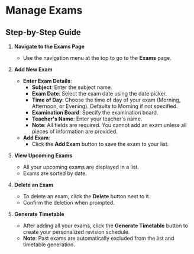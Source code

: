 # Manage Exams

## Step-by-Step Guide

1. **Navigate to the Exams Page**
   - Use the navigation menu at the top to go to the **Exams** page.

2. **Add New Exam**
   - **Enter Exam Details**:
     - **Subject**: Enter the subject name.
     - **Exam Date**: Select the exam date using the date picker.
     - **Time of Day**: Choose the time of day of your exam (Morning, Afternoon, or Evening). Defaults to Morning if not specified.
     - **Examination Board**: Specify the examination board.
     - **Teacher's Name**: Enter your teacher's name.
     - **Note**: All fields are required. You cannot add an exam unless all pieces of information are provided.
   - **Add Exam**:
     - Click the **Add Exam** button to save the exam to your list.

3. **View Upcoming Exams**
   - All your upcoming exams are displayed in a list.
   - Exams are sorted by date.

4. **Delete an Exam**
   - To delete an exam, click the **Delete** button next to it.
   - Confirm the deletion when prompted.

5. **Generate Timetable**
   - After adding all your exams, click the **Generate Timetable** button to create your personalized revision schedule.
   - **Note**: Past exams are automatically excluded from the list and timetable generation.